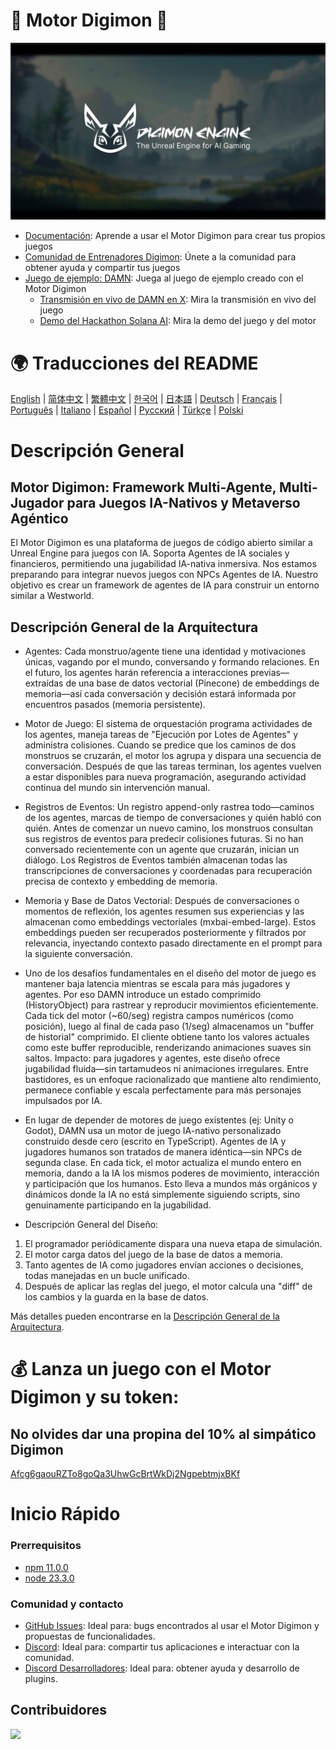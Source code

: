 # 👾 Motor Digimon 🧌

![Motor Digimon](./assets/digimon-engine.jpg)
- [Documentación](https://docs.digimon.tech/digimon): Aprende a usar el Motor Digimon para crear tus propios juegos
- [Comunidad de Entrenadores Digimon](https://docs.digimon.tech/digimon/community/welcome-aboard-digimon-trainers): Únete a la comunidad para obtener ayuda y compartir tus juegos
- [Juego de ejemplo: DAMN](https://damn.fun): Juega al juego de ejemplo creado con el Motor Digimon
  - [Transmisión en vivo de DAMN en X](https://x.com/damndotfun/live): Mira la transmisión en vivo del juego
  - [Demo del Hackathon Solana AI](https://www.youtube.com/watch?v=NNQWY-ByZww): Mira la demo del juego y del motor

# 🌍 Traducciones del README
[English](./README.md) | [简体中文](./README.zh-CN.md) | [繁體中文](./README.zh-TW.md) | [한국어](./README.ko-KR.md) | [日本語](./README.ja-JP.md) | [Deutsch](./README.de-DE.md) | [Français](./README.fr-FR.md) | [Português](./README.pt-BR.md) | [Italiano](./README.it-IT.md) | [Español](./README.es-ES.md) | [Русский](./README.ru-RU.md) | [Türkçe](./README.tr-TR.md) | [Polski](./README.pl-PL.md)

# Descripción General
## Motor Digimon: Framework Multi-Agente, Multi-Jugador para Juegos IA-Nativos y Metaverso Agéntico
El Motor Digimon es una plataforma de juegos de código abierto similar a Unreal Engine para juegos con IA. Soporta Agentes de IA sociales y financieros, permitiendo una jugabilidad IA-nativa inmersiva. Nos estamos preparando para integrar nuevos juegos con NPCs Agentes de IA. Nuestro objetivo es crear un framework de agentes de IA para construir un entorno similar a Westworld.

## Descripción General de la Arquitectura

- Agentes: Cada monstruo/agente tiene una identidad y motivaciones únicas, vagando por el mundo, conversando y formando relaciones. En el futuro, los agentes harán referencia a interacciones previas—extraídas de una base de datos vectorial (Pinecone) de embeddings de memoria—así cada conversación y decisión estará informada por encuentros pasados (memoria persistente).

- Motor de Juego: El sistema de orquestación programa actividades de los agentes, maneja tareas de "Ejecución por Lotes de Agentes" y administra colisiones. Cuando se predice que los caminos de dos monstruos se cruzarán, el motor los agrupa y dispara una secuencia de conversación. Después de que las tareas terminan, los agentes vuelven a estar disponibles para nueva programación, asegurando actividad continua del mundo sin intervención manual.

- Registros de Eventos: Un registro append-only rastrea todo—caminos de los agentes, marcas de tiempo de conversaciones y quién habló con quién. Antes de comenzar un nuevo camino, los monstruos consultan sus registros de eventos para predecir colisiones futuras. Si no han conversado recientemente con un agente que cruzarán, inician un diálogo. Los Registros de Eventos también almacenan todas las transcripciones de conversaciones y coordenadas para recuperación precisa de contexto y embedding de memoria.

- Memoria y Base de Datos Vectorial: Después de conversaciones o momentos de reflexión, los agentes resumen sus experiencias y las almacenan como embeddings vectoriales (mxbai-embed-large). Estos embeddings pueden ser recuperados posteriormente y filtrados por relevancia, inyectando contexto pasado directamente en el prompt para la siguiente conversación.

- Uno de los desafíos fundamentales en el diseño del motor de juego es mantener baja latencia mientras se escala para más jugadores y agentes. Por eso DAMN introduce un estado comprimido (HistoryObject) para rastrear y reproducir movimientos eficientemente. Cada tick del motor (~60/seg) registra campos numéricos (como posición), luego al final de cada paso (1/seg) almacenamos un "buffer de historial" comprimido. El cliente obtiene tanto los valores actuales como este buffer reproducible, renderizando animaciones suaves sin saltos. Impacto: para jugadores y agentes, este diseño ofrece jugabilidad fluida—sin tartamudeos ni animaciones irregulares. Entre bastidores, es un enfoque racionalizado que mantiene alto rendimiento, permanece confiable y escala perfectamente para más personajes impulsados por IA.

- En lugar de depender de motores de juego existentes (ej: Unity o Godot), DAMN usa un motor de juego IA-nativo personalizado construido desde cero (escrito en TypeScript). Agentes de IA y jugadores humanos son tratados de manera idéntica—sin NPCs de segunda clase. En cada tick, el motor actualiza el mundo entero en memoria, dando a la IA los mismos poderes de movimiento, interacción y participación que los humanos. Esto lleva a mundos más orgánicos y dinámicos donde la IA no está simplemente siguiendo scripts, sino genuinamente participando en la jugabilidad.

- Descripción General del Diseño:
1. El programador periódicamente dispara una nueva etapa de simulación.
2. El motor carga datos del juego de la base de datos a memoria.
3. Tanto agentes de IA como jugadores envían acciones o decisiones, todas manejadas en un bucle unificado.
4. Después de aplicar las reglas del juego, el motor calcula una "diff" de los cambios y la guarda en la base de datos.

Más detalles pueden encontrarse en la [Descripción General de la Arquitectura](https://docs.digimon.tech/digimon/digimon-engine/architecture-overview).

# 💰 Lanza un juego con el Motor Digimon y su token:

## No olvides dar una propina del 10% al simpático Digimon
[Afcg6gaouRZTo8goQa3UhwGcBrtWkDj2NgpebtmjxBKf](https://solscan.io/account/Afcg6gaouRZTo8goQa3UhwGcBrtWkDj2NgpebtmjxBKf)

# Inicio Rápido

### Prerrequisitos

- [npm 11.0.0](https://www.npmjs.com/get-npm)
- [node 23.3.0](https://nodejs.org/en/download/)

### Comunidad y contacto

- [GitHub Issues](https://github.com/CohumanSpace/digimon-engine/issues): Ideal para: bugs encontrados al usar el Motor Digimon y propuestas de funcionalidades.
- [Discord](Próximamente): Ideal para: compartir tus aplicaciones e interactuar con la comunidad.
- [Discord Desarrolladores](Próximamente): Ideal para: obtener ayuda y desarrollo de plugins.

## Contribuidores

<a href="https://github.com/CohumanSpace/digimon-engine/graphs/contributors">
  <img src="https://contrib.rocks/image?repo=CohumanSpace/digimon-engine" />
</a> 